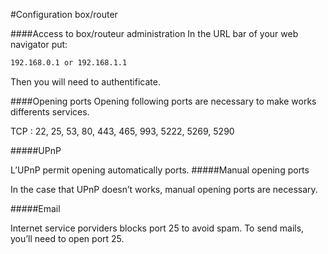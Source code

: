 #Configuration box/router

####Access to box/routeur administration
In the URL bar of your web navigator put:
```bash
192.168.0.1 or 192.168.1.1
```
Then you will need to authentificate.

####Opening ports
Opening following ports are necessary to make works differents services.

TCP : 22, 25, 53, 80, 443, 465, 993, 5222, 5269, 5290

#####UPnP

L’UPnP permit opening automatically ports.
#####Manual opening ports

In the case that UPnP doesn’t works, manual opening ports are necessary.

#####Email

Internet service porviders blocks port 25 to avoid spam. To send mails, you’ll need to open port 25.